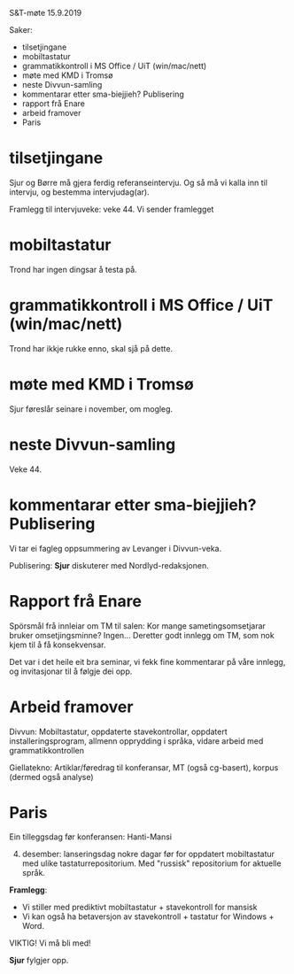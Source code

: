 S&T-møte 15.9.2019

Saker:

* tilsetjingane
* mobiltastatur
* grammatikkontroll i MS Office / UiT (win/mac/nett)
* møte med KMD i Tromsø
* neste Divvun-samling
* kommentarar etter sma-biejjieh? Publisering
* rapport frå Enare
* arbeid framover
* Paris

#  tilsetjingane

Sjur og Børre må gjera ferdig referanseintervju. Og så må vi kalla inn til intervju, og bestemma intervjudag(ar).

Framlegg til intervjuveke: veke 44. Vi sender framlegget

#  mobiltastatur

Trond har ingen dingsar å testa på.

#  grammatikkontroll i MS Office / UiT (win/mac/nett)

Trond har ikkje rukke enno, skal sjå på dette.

#  møte med KMD i Tromsø

Sjur føreslår seinare i november, om mogleg.

#  neste Divvun-samling

Veke 44.

#  kommentarar etter sma-biejjieh? Publisering

Vi tar ei fagleg oppsummering av Levanger i Divvun-veka.

Publisering: **Sjur** diskuterer med Nordlyd-redaksjonen.

#  Rapport frå Enare

Spörsmål frå innleiar om TM til salen: Kor mange sametingsomsetjarar bruker omsetjingsminne? Ingen...
Deretter godt innlegg om TM, som nok kjem til å få konsekvensar.

Det var i det heile eit bra seminar, vi fekk fine kommentarar på våre innlegg, og invitasjonar
til å følgje dei opp.

#  Arbeid framover

Divvun:
Mobiltastatur, oppdaterte stavekontrollar, oppdatert installeringsprogram, allmenn opprydding i språka, vidare arbeid med grammatikkontrollen

Giellatekno: Artiklar/føredrag til konferansar, MT (også cg-basert), korpus (dermed også analyse)

#  Paris

Ein tilleggsdag før konferansen: Hanti-Mansi

4. desember: lanseringsdag nokre dagar før for oppdatert mobiltastatur med ulike tastaturrepositorium. Med "russisk" repositorium for aktuelle språk.

**Framlegg**:
* Vi stiller med prediktivt mobiltastatur + stavekontroll for mansisk
* Vi kan også ha betaversjon av stavekontroll + tastatur for Windows + Word.

VIKTIG! Vi må bli med!

**Sjur** fylgjer opp.
